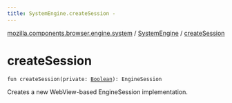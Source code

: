```yaml
---
title: SystemEngine.createSession - 
---
```


[mozilla.components.browser.engine.system](../index.html) / [SystemEngine](index.html) / [createSession](./create-session.html)

# createSession

`fun createSession(private: `[`Boolean`](https://kotlinlang.org/api/latest/jvm/stdlib/kotlin/-boolean/index.html)`): EngineSession`

Creates a new WebView-based EngineSession implementation.

